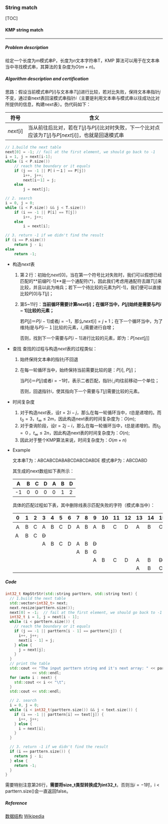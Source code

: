 ### String match

[TOC]
#### KMP string match

---

##### Problem description

给定一个长度为$m$模式串P，长度为$n$文本字符串T，KMP 算法可以用于在文本串当中寻找模式串，其算法的复杂度为$O(m+n)$。

##### Algorithm description and certification

思路：假设当前模式串$P[i]$与文本串$T[j]$进行比较，若对比失败，保持文本串指针$j$不变，通过查next表回滚模式串指针$i$（主要是利用文本串与模式串以往成功比对所提供的信息，构建next表）。伪代码如下：

| 符号      | 含义                                                         |
| --------- | ------------------------------------------------------------ |
| $next[i]$ | 当从前往后比对，若在$T[j]$与$P[i]$比对时失败，下一个比对点应该为$T[j]$与$P[next[i]]$，也就是回退模式串 |

```cpp
// 1.build the next table
next[0] = -1; // fail at the first element, we should go back to -1
i = 1, j = next[i-1];
while (i < P.size()) 
    // reach the boundary or it equals
    if (j == -1 || P[ｉ－１] == P[j])
        i++, j++;
		next[i－1] = j;
	else
        j = next[j];

// 2. search
i = 0, j = 0;
while (i < P.size() && j < T.size())
    if (i == -1 || P[i] == T[j])
        i++, j++;
	else
        i = next[i];

// 3. return -1 if we didn't find the result
if (i == P.size())
    return j - i;
else 
    return -1;
```

* 构造$next$表

  1. 第２行：初始化$next[0]$，当在第一个符号比对失败时，我们可以假想已经匹配的**前缀P[-1]**是一个通配符(\*)，因此我们考虑用通配符去跟$T[j]$来比较，并且以此为哨兵；若下一个待比较的元素为P[-1]，我们便可以直接比较$P[0]$与$T[j]$；

  2. 第5~11行：**当前循环需要计算$next[i]$；在循环当中，$P[j]$始终是需要与$P[i-1]$比较的元素；**

     若$P[j]＝P[i-1]$或者$j=-1$，那么$next[i]=j+1$；在下一个循环当中，为了维持$j$是与$P[i－１]$比较的元素，$i, j$需要进行自增；

     否则，找到下一个需要与$P[i-1]$进行比较的元素，即为：$P[next[j]]$

* 查找
  查找的过程与构造$next$表的过程类似：

  1. 始终保持文本串的指针$j$不回退

  2. 在每一轮循环当中，始终保持当前需要比较的是：$P[i]$, $P[j]$；

     当$P[i]＝P[j]$或者$i=-1$时，表示二者匹配，指针$i, j$均往前移动一个单位；

     否则，回退指针$i$，使其指向下一个需要与$T[j]$需要比较的元素。

* 时间复杂度

  1. 对于构造$next$表，设$t=2{i}-j$，那么在每一轮循环当中，$t$总是递增的。而$t_0=3$，$t_{\infty} \leq 2m$，因此构造next表的时间复杂度为：$O(m)$;
  2. 对于查询阶段，设$t=2{j}-i$，那么在每一轮循环当中，$t$总是递增的。而$t_0=０$，$t_{\infty} \leq 2n$，因此构造next表的时间复杂度为：$O(n)$;
  3. 因此对于整个KMP算法来说，时间复杂度为：$O(m+n)$

* Example

  文本串T为：ABCABCDABABCDABCDABDE
  模式串P为：ABCDABD

  其生成的next数组如下表所示：

  | A    | B    | C    | D    | A    | B    | D    |
  | ---- | ---- | ---- | ---- | ---- | ---- | ---- |
  | -1   | 0    | 0    | 0    | 0    | 1    | 2    |

  具体的匹配过程如下表，其中删除线表示匹配失败的字符（模式串当中）：

  | 0    | 1    | 2    | 3     | 4    | 5    | 6    | 7    | 8    | 9     | 10   | 11   | 12   | 13   | 14   | 15    | 16   | 17   | 18   | 19   | 20   |
  | ---- | ---- | ---- | ----- | ---- | ---- | ---- | ---- | ---- | ----- | ---- | ---- | ---- | ---- | ---- | ----- | ---- | ---- | ---- | ---- | ---- |
  | Ａ   | B    | C    | A     | B    | C    | D    | A    | B    | A     | B    | C    | D    | A    | B    | C     | D    | A    | B    | D    | E    |
  | A    | B    | C    | ~~D~~ |      |      |      |      |      |       |      |      |      |      |      |       |      |      |      |      |      |
  |      |      |      | A     | B    | C    | D    | A    | B    | ~~D~~ |      |      |      |      |      |       |      |      |      |      |      |
  |      |      |      |       |      |      |      | A    | B    | ~~C~~ |      |      |      |      |      |       |      |      |      |      |      |
  |      |      |      |       |      |      |      |      |      | A     | B    | C    | D    | A    | B    | ~~D~~ |      |      |      |      |      |
  |      |      |      |       |      |      |      |      |      |       |      |      |      | A    | B    | C     | D    | A    | B    | D    |      |

##### Code

```cpp
int32_t KmpStrStr(std::string parttern, std::string text) {
  // 1.build the next table
  std::vector<int32_t> next;
  next.resize(parttern.size());
  next[0] = -1;  // fail at the first element, we should go back to -1
  int32_t i = 1, j = next[i - 1];
  while (i < parttern.size()) {
    // reach the boundary or it equals
    if (j == -1 || parttern[i - 1] == parttern[j]) {
      i++, j++;
      next[i - 1] = j;
    } else {
      j = next[j];
    }
  }
  // print the table
  std::cout << "The input parttern string and it's next array: " << parttern
            << std::endl;
  for (auto i : next) {
    std::cout << i << "\t";
  }
  std::cout << std::endl;

  // 2. search
  i = 0, j = 0;
  while (i < int32_t(parttern.size()) && j < text.size()) {
    if (i == -1 || parttern[i] == text[j]) {
      i++, j++;
    } else {
      i = next[i];
    }
  }

  // 3. return -1 if we didn't find the result
  if (i == parttern.size()) {
    return j - i;
  } else {
    return -1;
  }
}
```

需要特别注意第26行，**需要将size_t类型转换成为int32_t**，否则当$i=-1$时，i < parttern.size()会一直返回false。

##### Reference

[数据结构](http://item.jd.com/12113082.html)
[Wikipedia](https://en.wikipedia.org/wiki/Knuth%E2%80%93Morris%E2%80%93Pratt_algorithm)